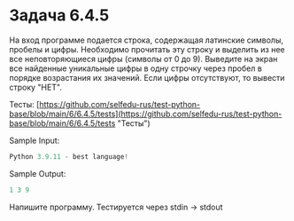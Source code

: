 # Задача 6.4.5

На вход программе подается строка, содержащая латинские символы, пробелы и цифры. Необходимо прочитать эту строку и выделить из нее все неповторяющиеся цифры (символы от 0 до 9). Выведите на экран все найденные уникальные цифры в одну строчку через пробел в порядке возрастания их значений. Если цифры отсутствуют, то вывести строку "НЕТ".

Тесты: [https://github.com/selfedu-rus/test-python-base/blob/main/6/6.4.5/tests](https://github.com/selfedu-rus/test-python-base/blob/main/6/6.4.5/tests "Тесты")

Sample Input:

```python
Python 3.9.11 - best language!
```

Sample Output:

```python
1 3 9
```

Напишите программу. Тестируется через stdin → stdout
